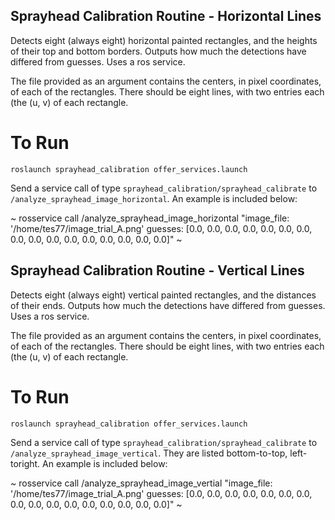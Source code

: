 ## Sprayhead Calibration Routine - Horizontal Lines

Detects eight (always eight) horizontal painted rectangles, and the heights of their top and bottom borders. Outputs how much the detections have differed from guesses. Uses a ros service.

The file provided as an argument contains the centers, in pixel coordinates, of each of the rectangles. There should be eight lines, with two entries each (the (u, v) of each rectangle.

# To Run

`roslaunch sprayhead_calibration offer_services.launch`

Send a service call of type `sprayhead_calibration/sprayhead_calibrate` to `/analyze_sprayhead_image_horizontal`. An example is included below:

~
rosservice call /analyze_sprayhead_image_horizontal "image_file: '/home/tes77/image_trial_A.png'
guesses: [0.0, 0.0, 0.0, 0.0, 0.0, 0.0, 0.0, 0.0, 0.0, 0.0, 0.0, 0.0, 0.0, 0.0, 0.0, 0.0]" 
~

## Sprayhead Calibration Routine - Vertical Lines

Detects eight (always eight) vertical painted rectangles, and the distances of their ends. Outputs how much the detections have differed from guesses. Uses a ros service.

The file provided as an argument contains the centers, in pixel coordinates, of each of the rectangles. There should be eight lines, with two entries each (the (u, v) of each rectangle.

# To Run

`roslaunch sprayhead_calibration offer_services.launch`

Send a service call of type `sprayhead_calibration/sprayhead_calibrate` to `/analyze_sprayhead_image_vertical`. They are listed bottom-to-top, left-toright. An example is included below:

~
rosservice call /analyze_sprayhead_image_vertial "image_file: '/home/tes77/image_trial_A.png'
guesses: [0.0, 0.0, 0.0, 0.0, 0.0, 0.0, 0.0, 0.0, 0.0, 0.0, 0.0, 0.0, 0.0, 0.0, 0.0, 0.0]" 
~
